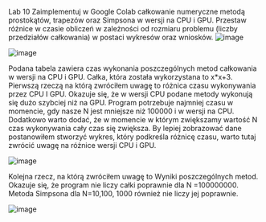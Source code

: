 Lab 10
Zaimplementuj w Google Colab całkowanie numeryczne metodą prostokątów, trapezów oraz Simpsona w wersji na CPU i GPU. Przestaw różnice w czasie obliczeń w zależności od rozmiaru problemu (liczby przedziałów całkowania) w postaci wykresów oraz wniosków.
![image](https://user-images.githubusercontent.com/80579076/148691605-919bf691-4a75-4cad-bf90-da46949717fb.png)

![image](https://user-images.githubusercontent.com/80579076/148446046-c15fd2eb-a879-498c-9113-842164d2fae6.png)

Podana tabela zawiera czas wykonania poszczególnych metod całkowania w wersji na CPU i GPU. Całka, która została wykorzystana to x*x+3.
Pierwszą rzeczą na którą zwróciłem uwagę to różnica czasu wykonywania przez CPU I GPU. Okazuje się, że w wersji CPU podane metody wykonują się dużo szybciej niż na GPU. Program potrzebuje najmniej czasu w momencie, gdy nasze N jest mniejsze niż 100000 i w wersji na CPU. Dodatkowo warto dodać, że w momencie w którym zwiększamy wartość N czas wykonywania cały czas się zwiększa.
By lepiej zobrazować dane postanowiłem stworzyć wykres, który podkreśla różnicę czasu, warto tutaj zwrócić uwagę na różnice wersji CPU i GPU.

![image](https://user-images.githubusercontent.com/80579076/148447265-47189459-ae38-4941-a882-af4836fc1346.png)

Kolejna rzecz, na którą zwróciłem uwagę to Wyniki poszczególnych metod. Okazuje się, że program nie liczy całki poprawnie dla N =100000000. Metoda Simpsona dla N=10,100, 1000 również nie liczy jej poprawnie. 

![image](https://user-images.githubusercontent.com/80579076/148447597-8f38de23-e7d1-41bd-88cf-80ceab14284f.png)
